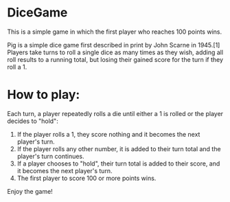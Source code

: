 # DiceGame
This is a simple game in which the first player who reaches 100 points wins.

Pig is a simple dice game first described in print by John Scarne in 1945.[1] Players take turns to roll a single dice as many times as they wish, adding all roll results to a running total, but losing their gained score for the turn if they roll a 1.

# How to play:

Each turn, a player repeatedly rolls a die until either a 1 is rolled or the player decides to "hold":

1. If the player rolls a 1, they score nothing and it becomes the next player's turn.
2. If the player rolls any other number, it is added to their turn total and the player's turn continues.
3. If a player chooses to "hold", their turn total is added to their score, and it becomes the next player's turn.
4. The first player to score 100 or more points wins.

Enjoy the game!

